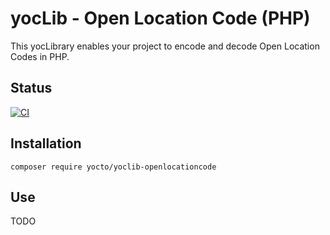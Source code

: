 # yocLib - Open Location Code (PHP)

This yocLibrary enables your project to encode and decode Open Location Codes in PHP.

## Status

[![CI](https://github.com/yocto/yoclib-openlocationcode-php/actions/workflows/ci.yml/badge.svg)](https://github.com/yocto/yoclib-openlocationcode-php/actions/workflows/ci.yml)

## Installation

`composer require yocto/yoclib-openlocationcode`

## Use

TODO